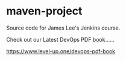 # maven-project
Source code for James Lee's Jenkins course.

Check out our Latest DevOps PDF book......

https://www.level-up.one/devops-pdf-book
